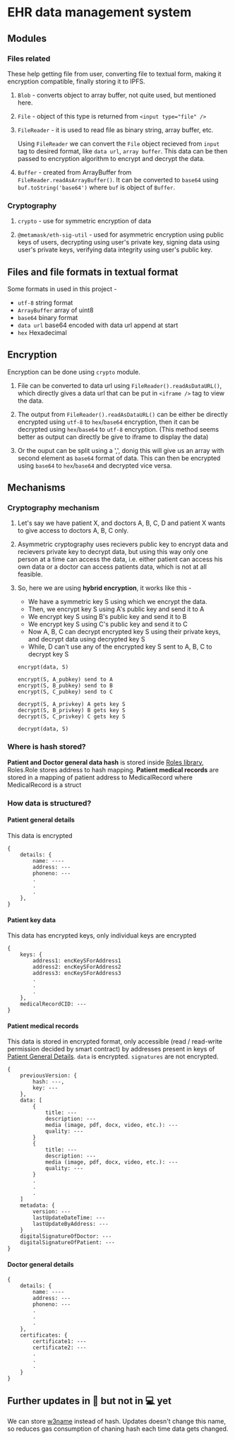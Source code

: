 # EHR data management system

## Modules

### Files related

These help getting file from user, converting file to textual form, making it encryption compatible, finally storing it to IPFS.

1. `Blob` - converts object to array buffer, not quite used, but mentioned here.

2. `File` - object of this type is returned from `<input type="file" />`

3. `FileReader` - it is used to read file as binary string, array buffer, etc.

   Using `FileReader` we can convert the `File` object recieved from `input` tag to desired format, like `data url`, `array buffer`. This data can be then passed to encryption algorithm to encrypt and decrypt the data.

4. `Buffer` - created from ArrayBuffer from `FileReader.readAsArrayBuffer()`. It can be converted to `base64` using `buf.toString('base64')` where `buf` is object of `Buffer`.

### Cryptography

1. `crypto` - use for symmetric encryption of data

2. `@metamask/eth-sig-util` - used for asymmetric encryption using public keys of users, decrypting using user's private key, signing data using user's private keys, verifying data integrity using user's public key.

## Files and file formats in textual format

Some formats in used in this project -

- `utf-8` string format
- `ArrayBuffer` array of uint8
- `base64` binary format
- `data url` base64 encoded with data url append at start
- `hex` Hexadecimal

## Encryption

Encryption can be done using `crypto` module.

1. File can be converted to data url using `FileReader().readAsDataURL()`, which directly gives a data url that can be put in `<iframe />` tag to view the data.

1. The output from `FileReader().readAsDataURL()` can be either be directly encrypted using `utf-8` to `hex`/`base64` encryption, then it can be decrypted using `hex`/`base64` to `utf-8` encryption. (This method seems better as output can directly be give to iframe to display the data)

1. Or the ouput can be split using a ',', donig this will give us an array with second element as `base64` format of data. This can then be encrypted using `base64` to `hex`/`base64` and decrypted vice versa.

## Mechanisms

### Cryptography mechanism

1. Let's say we have patient X, and doctors A, B, C, D and patient X wants to give access to doctors A, B, C only.

2. Asymmetric cryptography uses recievers public key to encrypt data and recievers private key to decrypt data, but using this way only one person at a time can access the data, i.e. either patient can access his own data or a doctor can access patients data, which is not at all feasible.

3. So, here we are using **hybrid encryption**, it works like this -

   - We have a symmetric key S using which we encrypt the data.
   - Then, we encrypt key S using A's public key and send it to A
   - We encrypt key S using B's public key and send it to B
   - We encrypt key S using C's public key and send it to C
   - Now A, B, C can decrypt encrypted key S using their private keys, and decrypt data using decrypted key S
   - While, D can't use any of the encrypted key S sent to A, B, C to decrypt key S

   ```
   encrypt(data, S)

   encrypt(S, A_pubkey) send to A
   encrypt(S, B_pubkey) send to B
   encrypt(S, C_pubkey) send to C

   decrypt(S, A_privkey) A gets key S
   decrypt(S, B_privkey) B gets key S
   decrypt(S, C_privkey) C gets key S

   decrypt(data, S)
   ```

### Where is hash stored?

**Patient and Doctor general data hash** is stored inside [Roles library](/backend/contracts/Roles.sol), Roles.Role stores address to hash mapping.
**Patient medical records** are stored in a mapping of patient address to MedicalRecord where MedicalRecord is a struct

### How data is structured?

#### Patient general details

This data is encrypted

```
{
    details: {
        name: ----
        address: ---
        phoneno: ---
        .
        .
        .
    },
}
```

#### Patient key data

This data has encrypted keys, only individual keys are encrypted

```
{
    keys: {
        address1: encKeySForAddress1
        address2: encKeySForAddress2
        address3: encKeySForAddress3
        .
        .
        .
    },
    medicalRecordCID: ---
}
```

#### Patient medical records

This data is stored in encrypted format, only accessible (read / read-write permission decided by smart contract)
by addresses present in keys of [Patient General Details](#patient-general-details). `data` is encrypted. `signatures` are not encrypted.

```
{
    previousVersion: {
        hash: ---,
        key: ---
    },
    data: [
        {
            title: ---
            description: ---
            media (image, pdf, docx, video, etc.): ---
            quality: ---
        }
        {
            title: ---
            description: ---
            media (image, pdf, docx, video, etc.): ---
            quality: ---
        }
        .
        .
        .
    ]
    metadata: {
        version: ---
        lastUpdateDateTime: ---
        lastUpdateByAddress: ---
    }
    digitalSignatureOfDoctor: ---
    digitalSignatureOfPatient: ---
}
```

#### Doctor general details

```
{
    details: {
        name: ----
        address: ---
        phoneno: ---
        .
        .
        .
    },
    certificates: {
        certificate1: ---
        certificate2: ---
        .
        .
        .
    }
}
```

## Further updates in 🧠 but not in 💻 yet

We can store [w3name](https://github.com/web3-storage/w3name) instead of hash. Updates doesn't change this name, so reduces gas consumption of chaning hash each time data gets changed.
